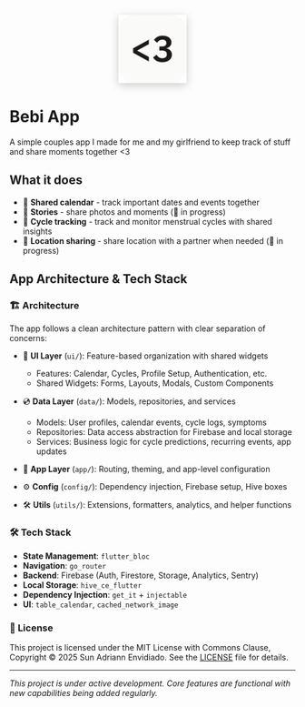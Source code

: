 <div align="center">
  <img src="assets/app_logo/app_logo_readme.png" alt="The Bebi App Logo" width="120" height="120" style="filter: drop-shadow(0 4px 8px rgba(0, 0, 0, 0.2));">
</div>

# Bebi App

A simple couples app I made for me and my girlfriend to keep track of stuff and share moments together <3

## What it does

- 📅 **Shared calendar** - track important dates and events together
- 📸 **Stories** - share photos and moments (🚧 in progress)
- 🌸 **Cycle tracking** - track and monitor menstrual cycles with shared insights
- 📍 **Location sharing** - share location with a partner when needed (🚧 in progress)

## App Architecture & Tech Stack

### 🏗️ Architecture

The app follows a clean architecture pattern with clear separation of concerns:

- 🎨 **UI Layer** (`ui/`): Feature-based organization with shared widgets

  - Features: Calendar, Cycles, Profile Setup, Authentication, etc.
  - Shared Widgets: Forms, Layouts, Modals, Custom Components

- 💿 **Data Layer** (`data/`): Models, repositories, and services

  - Models: User profiles, calendar events, cycle logs, symptoms
  - Repositories: Data access abstraction for Firebase and local storage
  - Services: Business logic for cycle predictions, recurring events, app updates

- 📱 **App Layer** (`app/`): Routing, theming, and app-level configuration
- ⚙️ **Config** (`config/`): Dependency injection, Firebase setup, Hive boxes
- 🛠️ **Utils** (`utils/`): Extensions, formatters, analytics, and helper functions

### 🛠️ Tech Stack

- **State Management**: `flutter_bloc`
- **Navigation**: `go_router`
- **Backend**: Firebase (Auth, Firestore, Storage, Analytics, Sentry)
- **Local Storage**: `hive_ce_flutter`
- **Dependency Injection**: `get_it` + `injectable`
- **UI**: `table_calendar`, `cached_network_image`

### 📝 License

This project is licensed under the MIT License with Commons Clause, Copyright © 2025 Sun Adriann Envidiado. See the [LICENSE](LICENSE) file for details.

---

_This project is under active development. Core features are functional with new capabilities being added regularly._
